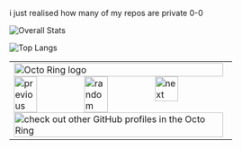 i just realised how many of my repos are private 0-0

<!--GitHub stats-->
![Overall Stats](https://github-readme-stats.vercel.app/api?username=wiggleforlife&count_private=true&show_icons=true&theme=nightowl)

<!--Most used languages-->
![Top Langs](https://github-readme-stats.vercel.app/api/top-langs/?username=wiggleforlife&layout=default&langs_count=10&theme=nightowl)

<!--GitHub webring-->
<table><tbody><tr><td><a href="https://octo-ring.com/"><img src="https://octo-ring.com/static/img/widget/top.png" width="99%" alt="Octo Ring logo" align="top"></a><br><a href="https://octo-ring.com/p/wiggleforlife/prev"><img src="https://octo-ring.com/static/img/widget/prev.png" width="33%" alt="previous" align="top" title="previous profile"></a><a href="https://octo-ring.com/p/wiggleforlife/random"><img src="https://octo-ring.com/static/img/widget/random.png" width="33%" alt="random" align="top" title="random profile"></a><a href="https://octo-ring.com/p/wiggleforlife/next"><img src="https://octo-ring.com/static/img/widget/next.png" width="33%" alt="next" align="top" title="next profile"></a><br><a href="https://octo-ring.com/"><img src="https://octo-ring.com/static/img/widget/bottom.png" width="99%" alt="check out other GitHub profiles in the Octo Ring" align="top"></a></td></tr></tbody></table> 

